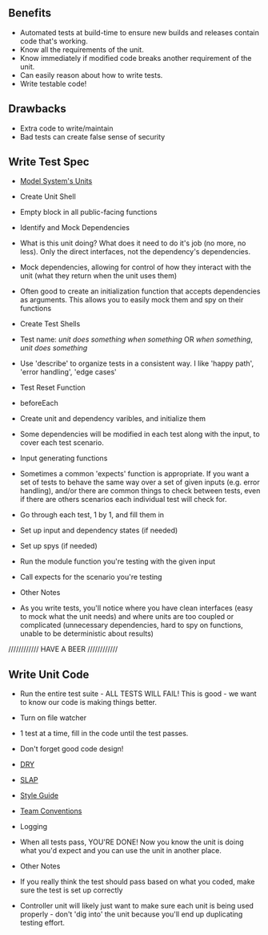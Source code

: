 Benefits
------------------------------------------------------------------

- Automated tests at build-time to ensure new builds and releases contain code that's working.
- Know all the requirements of the unit.
- Know immediately if modified code breaks another requirement of the unit.
- Can easily reason about how to write tests.
- Write testable code!


Drawbacks
------------------------------------------------------------------
- Extra code to write/maintain
- Bad tests can create false sense of security

Write Test Spec
------------------------------------------------------------------

- [Model System's Units](https://zendesk.atlassian.net/wiki/display/supportops/RoboTriage)

- Create Unit Shell
 - Empty block in all public-facing functions

- Identify and Mock Dependencies
 - What is this unit doing?  What does it need to do it's job (no more, no less).  Only the direct interfaces, not the dependency's dependencies.
 - Mock dependencies, allowing for control of how they interact with the unit (what they return when the unit uses them)
 - Often good to create an initialization function that accepts dependencies as arguments.  This allows you to easily mock them and spy on their functions

- Create Test Shells
 - Test name: *unit* *does something* *when something* OR *when something*, *unit* *does something*
 - Use 'describe' to organize tests in a consistent way.  I like 'happy path', 'error handling', 'edge cases'

- Test Reset Function
 - beforeEach
 - Create unit and dependency varibles, and initialize them
 - Some dependencies will be modified in each test along with the input, to cover each test scenario.

- Input generating functions

 - Sometimes a common 'expects' function is appropriate.  If you want a set of tests to behave the same way over a set of given inputs (e.g. error handling), and/or there are common things to check between tests, even if there are others scenarios each individual test will check for.

 - Go through each test, 1 by 1, and fill them in
 - Set up input and dependency states (if needed)
 - Set up spys (if needed)
 - Run the module function you're testing with the given input
 - Call expects for the scenario you're testing

- Other Notes
 - As you write tests, you'll notice where you have clean interfaces (easy to mock what the unit needs) and where units are too coupled or complicated (unnecessary dependencies, hard to spy on functions, unable to be deterministic about results)

//////////// HAVE A BEER ////////////


Write Unit Code
--------------------------------------------------------------------

- Run the entire test suite - ALL TESTS WILL FAIL! This is good - we want to know our code is making things better.
- Turn on file watcher
- 1 test at a time, fill in the code until the test passes.  
- Don't forget good code design!
 - [DRY](http://c2.com/cgi/wiki?DontRepeatYourself)
 - [SLAP](http://www.principles-wiki.net/principles:single_level_of_abstraction)
 - [Style Guide](https://github.com/zendesk/zendesk/wiki/Info%3A-Style-Guide-for-Ruby%2C-CSS%2C-JavaScript)
 - [Team Conventions](https://github.com/zendesk/zendesk/wiki/Info%3A-Coding-Conventions)
 - Logging
- When all tests pass, YOU'RE DONE! Now you know the unit is doing what you'd expect and you can use the unit in another place.


- Other Notes
 - If you really think the test should pass based on what you coded, make sure the test is set up correctly
 - Controller unit will likely just want to make sure each unit is being used properly - don't 'dig into' the unit because you'll end up duplicating testing effort.
